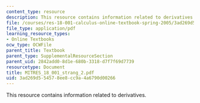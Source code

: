 ```yaml
---
content_type: resource
description: This resource contains information related to derivatives.
file: /courses/res-18-001-calculus-online-textbook-spring-2005/3ad269d554578ee8cc9a4a6790d00266_MITRES_18_001_strang_2.pdf
file_type: application/pdf
learning_resource_types:
- Online Textbooks
ocw_type: OCWFile
parent_title: Textbook
parent_type: SupplementalResourceSection
parent_uid: 2842add0-8d1e-680b-3318-d7f7f69d7739
resourcetype: Document
title: MITRES_18_001_strang_2.pdf
uid: 3ad269d5-5457-8ee8-cc9a-4a6790d00266
---
```

This resource contains information related to derivatives.

